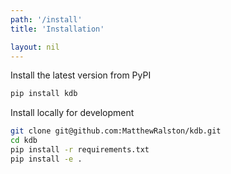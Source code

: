 ```yaml
---
path: '/install'
title: 'Installation'

layout: nil
---
```


Install the latest version from PyPI

```bash
pip install kdb
```

Install locally for development

```bash
git clone git@github.com:MatthewRalston/kdb.git
cd kdb
pip install -r requirements.txt
pip install -e .
```


